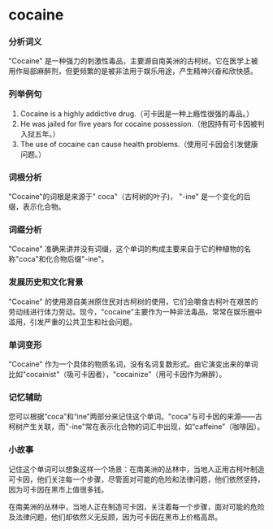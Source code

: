 # cocaine

### 分析词义

  

"Cocaine" 是一种强力的刺激性毒品，主要源自南美洲的古柯树。它在医学上被用作局部麻醉剂，但更频繁的是被非法用于娱乐用途，产生精神兴奋和欣快感。

  

### 列举例句

  

1.  Cocaine is a highly addictive drug.（可卡因是一种上瘾性很强的毒品。）
2.  He was jailed for five years for cocaine possession.（他因持有可卡因被判入狱五年。）
3.  The use of cocaine can cause health problems.（使用可卡因会引发健康问题。）

  

### 词根分析

  

"Cocaine"的词根是来源于" coca"（古柯树的叶子)， "-ine" 是一个变化的后缀，表示化合物。

  

### 词缀分析

  

"Cocaine" 准确来讲并没有词缀，这个单词的构成主要来自于它的种植物的名称"coca"和化合物后缀"-ine"。

  

### 发展历史和文化背景

  

"Cocaine" 的使用源自美洲原住民对古柯树的使用，它们会嚼食古柯叶在艰苦的劳动线进行体力劳动。现今，"cocaine"主要作为一种非法毒品，常常在娱乐圈中滥用，引发严重的公共卫生和社会问题。

  

### 单词变形

  

"Cocaine" 作为一个具体的物质名词，没有名词复数形式。由它演变出来的单词比如"cocainist"（吸可卡因者），"cocainize"（用可卡因作为麻醉）。

  

### 记忆辅助

  

您可以根据“coca”和“ine”两部分来记住这个单词。"coca"与可卡因的来源——古柯树产生关联，而"-ine"常在表示化合物的词汇中出现，如“caffeine”（咖啡因）。

  

### 小故事

  

记住这个单词可以想象这样一个场景：在南美洲的丛林中，当地人正用古柯叶制造可卡因，他们关注每一个步骤，尽管面对可能的危险和法律问题，他们依然坚持，因为可卡因在黑市上值很多钱。

  

在南美洲的丛林中，当地人正在制造可卡因，关注着每一个步骤，面对可能的危险及法律问题，他们却依然义无反顾，因为可卡因在黑市上价格高昂。
